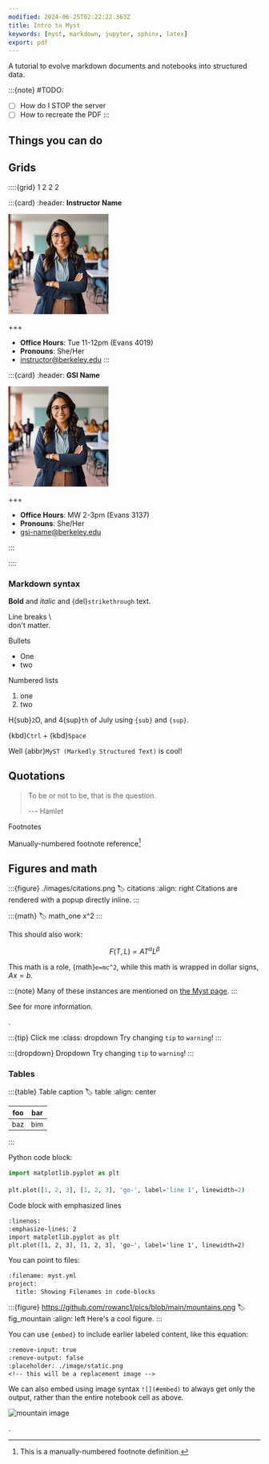 ```yaml
---
modified: 2024-06-25T02:22:22.363Z
title: Intro to Myst
keywords: [myst, markdown, jupyter, sphinx, latex]
export: pdf
---
```


A tutorial to evolve markdown documents and notebooks into structured data.

:::{note}
#TODO:
- [ ] How do I STOP the server
- [ ] How to recreate the PDF
:::

## Things you can do

## Grids

::::{grid} 1 2 2 2

:::{card}
:header: **Instructor Name**

![Instructor Name](images/firefly.jpg)

+++

* **Office Hours**: Tue 11-12pm (Evans 4019)
* **Pronouns**: She/Her
* [instructor@berkeley.edu](mailto:instructor@berkeley.edu)
:::

:::{card}
:header: **GSI Name**

![Instructor Name](images/firefly.jpg)

+++

* **Office Hours**: MW 2-3pm (Evans 3137)
* **Pronouns**: She/Her
* [gsi-name@berkeley.edu](mailto:gsi-name@berkeley.edu)

:::

::::



### Markdown syntax

**Bold** and *italic* and {del}`strikethrough` text. 

Line breaks \\ \
don't matter.

Bullets
- One 
- two

Numbered lists
1. one
2. two


H{sub}`2`O, and 4{sup}`th` of July using `{sub}` and `{sup}`.

{kbd}`Ctrl` + {kbd}`Space`

Well {abbr}`MyST (Markedly Structured Text)` is cool!

## Quotations

> To be or not to be, that is the question.
>
> --- Hamlet

Footnotes 

 Manually-numbered footnote reference[^1]

[^1]: This is a manually-numbered footnote definition.


## Figures and math

:::{figure} ./images/citations.png
:label: citations
:align: right
Citations are rendered with a popup directly inline.
:::

:::{math}
:label: math_one
x^2
:::

This should also work:

$$
F(T,L) = A T^\alpha L^\beta
$$


This math is a role, {math}`e=mc^2`, while this math is wrapped in dollar signs, $Ax=b$.


:::{note}
Many of these instances are mentioned on [the Myst page](https://mystmd.org/guide/quickstart-myst-documents).
:::


See [](#citations) for more information.

.


:::{tip} Click me
:class: dropdown
Try changing `tip` to `warning`!
:::

:::{dropdown} Dropdown
Try changing `tip` to `warning`!
:::


### Tables




:::{table} Table caption
:label: table
:align: center

| foo | bar |
| --- | --- |
| baz | bim |

:::


Python code block:

```python
import matplotlib.pyplot as plt

plt.plot([1, 2, 3], [1, 2, 3], 'go-', label='line 1', linewidth=2)
```


Code block with emphasized lines

```{code} python
:linenos:
:emphasize-lines: 2
import matplotlib.pyplot as plt
plt.plot([1, 2, 3], [1, 2, 3], 'go-', label='line 1', linewidth=2)
```

You can point to files:

```{code} yaml
:filename: myst.yml
project:
  title: Showing Filenames in code-blocks
```

:::{figure} https://github.com/rowanc1/pics/blob/main/mountains.png
:label: fig_mountain
:align: left
Here's a cool figure.
:::


You can use `{embed}` to include earlier labeled content, like this equation:

```{embed} #plasma
:remove-input: true
:remove-output: false
:placeholder: ./image/static.png
<!-- this will be a replacement image -->
```


We can also embed using image syntax `![](#embed)` to always get only the output, rather than the entire notebook cell as above.

![mountain image](#plasma)


.

